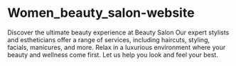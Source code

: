 # Women_beauty_salon-website
Discover the ultimate beauty experience at Beauty Salon Our expert stylists and estheticians offer a range of services, including haircuts, styling, facials, manicures, and more. Relax in a luxurious environment where your beauty and wellness come first. Let us help you look and feel your best.
